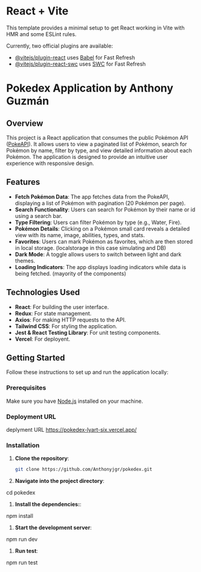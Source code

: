 # React + Vite

This template provides a minimal setup to get React working in Vite with HMR and some ESLint rules.

Currently, two official plugins are available:

- [@vitejs/plugin-react](https://github.com/vitejs/vite-plugin-react/blob/main/packages/plugin-react/README.md) uses [Babel](https://babeljs.io/) for Fast Refresh
- [@vitejs/plugin-react-swc](https://github.com/vitejs/vite-plugin-react-swc) uses [SWC](https://swc.rs/) for Fast Refresh



# Pokedex Application by Anthony Guzmán

## Overview

This project is a React application that consumes the public Pokémon API ([PokeAPI](https://pokeapi.co/)). It allows users to view a paginated list of Pokémon, search for Pokémon by name, filter by type, and view detailed information about each Pokémon. The application is designed to provide an intuitive user experience with responsive design.

## Features

- **Fetch Pokémon Data**: The app fetches data from the PokeAPI, displaying a list of Pokémon with pagination (20 Pokémon per page).
- **Search Functionality**: Users can search for Pokémon by their name or id using a search bar.
- **Type Filtering**: Users can filter Pokémon by type (e.g., Water, Fire).
- **Pokémon Details**: Clicking on a Pokémon small card reveals a detailed view with its name, image, abilities, types, and stats.
- **Favorites**: Users can mark Pokémon as favorites, which are then stored in local storage. (localstorage in this case simulating and DB)
- **Dark Mode**: A toggle allows users to switch between light and dark themes.
- **Loading Indicators**: The app displays loading indicators while data is being fetched. (mayority of the components)

## Technologies Used

- **React**: For building the user interface.
- **Redux**: For state management.
- **Axios**: For making HTTP requests to the API.
- **Tailwind CSS**: For styling the application.
- **Jest & React Testing Library**: For unit testing components.
- **Vercel**: For deployent.

## Getting Started

Follow these instructions to set up and run the application locally:

### Prerequisites

Make sure you have [Node.js](https://nodejs.org/) installed on your machine.

### Deployment URL

deplyment URL https://pokedex-lyart-six.vercel.app/

### Installation

1. **Clone the repository**:

   ```bash
   git clone https://github.com/Anthonyjgr/pokedex.git

2. **Navigate into the project directory**:

cd pokedex

1. **Install the dependencies:**:

npm install

1. **Start the development server**:

npm run dev

1. **Run test**:

npm run test
